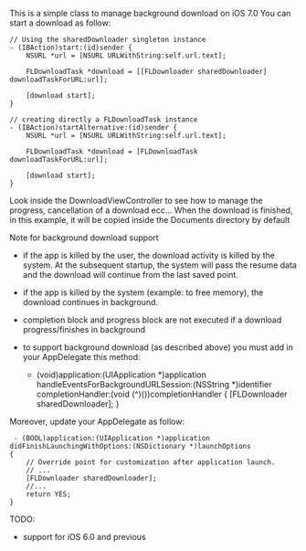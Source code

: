This is a simple class to manage background download on iOS 7.0
You can start a download as follow:

    // Using the sharedDownloader singleton instance
    - (IBAction)start:(id)sender {
        NSURL *url = [NSURL URLWithString:self.url.text];
    
        FLDownloadTask *download = [[FLDownloader sharedDownloader] downloadTaskForURL:url];
    
        [download start];
    }

    // creating directly a FLDownloadTask instance
    - (IBAction)startAlternative:(id)sender {
        NSURL *url = [NSURL URLWithString:self.url.text];

        FLDownloadTask *download = [FLDownloadTask downloadTaskForURL:url];
    
        [download start];
    }

Look inside the DownloadViewController to see how to manage the progress, cancellation of a download ecc...
When the download is finished, in this example, it will be copied inside the Documents directory by default


Note for background download support

- if the app is killed by the user, the download activity is killed by the system. At the subsequent startup, the system will pass the resume data and the download will continue from the last saved point.
- if the app is killed by the system (example: to free memory), the download continues in background.
- completion block and progress block are not executed if a download progress/finishes in background
- to support background download (as described above) you must add in your AppDelegate this method:



     - (void)application:(UIApplication *)application handleEventsForBackgroundURLSession:(NSString *)identifier completionHandler:(void (^)())completionHandler
     {
        [FLDownloader sharedDownloader];
     }
 
 Moreover, update your AppDelegate as follow:
 
     - (BOOL)application:(UIApplication *)application didFinishLaunchingWithOptions:(NSDictionary *)launchOptions
    {
        // Override point for customization after application launch.
        // ...
        [FLDownloader sharedDownloader];
        //...
        return YES;
    }
 
TODO:
- support for iOS 6.0 and previous
 
